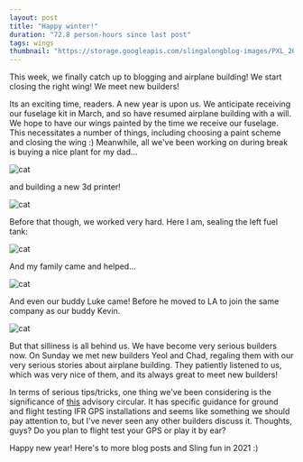 ```yaml
---
layout: post
title: "Happy winter!"
duration: "72.8 person-hours since last post"
tags: wings
thumbnail: "https://storage.googleapis.com/slingalongblog-images/PXL_20201129_234254522_square_thumb.jpg"
---
```

This week, we finally catch up to blogging and airplane building! We start closing the right wing! We meet new builders! 

Its an exciting time, readers. A new year is upon us. We anticipate receiving our fuselage kit in March, and so have resumed airplane building with a will. We hope to have our wings painted by the time we receive our fuselage. This necessitates a number of things, including choosing a paint scheme and closing the wing :) Meanwhile, all we've been working on during break is buying a nice plant for my dad...

![cat](https://storage.googleapis.com/slingalongblog-images/PXL_20201129_234254522.jpg)

and building a new 3d printer!

![cat](https://storage.googleapis.com/slingalongblog-images/PXL_20210116_055701151.jpg)

Before that though, we worked very hard. Here I am, sealing the left fuel tank:

![cat](https://storage.googleapis.com/slingalongblog-images/PXL_20201123_014459195.jpg)

And my family came and helped...

![cat](https://storage.googleapis.com/slingalongblog-images/20201127_161301.jpg)

And even our buddy Luke came! Before he moved to LA to join the same company as our buddy Kevin.

![cat](https://storage.googleapis.com/slingalongblog-images/20201217_230337.jpg)

But that silliness is all behind us. We have become very serious builders now. On Sunday we met new builders Yeol and Chad, regaling them with our very serious stories about airplane building. They patiently listened to us, which was very nice of them, and its always great to meet new builders!

In terms of serious tips/tricks, one thing we've been considering is the significance of [this](https://www.faa.gov/documentLibrary/media/Advisory_Circular/AC_20-138D.pdf) advisory circular. It has specific guidance for ground and flight testing IFR GPS installations and seems like something we should pay attention to, but I've never seen any other builders discuss it. Thoughts, guys? Do you plan to flight test your GPS or play it by ear?

Happy new year! Here's to more blog posts and Sling fun in 2021 :)
